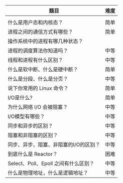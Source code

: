| 题目                                  | 难度 |
| ------------------------------------- | ---- |
|                                       |      |
| 什么是用户态和内核态？                | 简单 |
| 进程之间的通信方式有哪些？            | 简单 |
| 操作系统中的进程有哪几种状态？        |      |
| 进程的调度算法你知道吗？              | 中等 |
| 线程和进程有什么区别？                | 中等 |
| 什么是软中断、什么是硬中断？          | 简单 |
| 什么是分段、什么是分页？              | 中等 |
| 说下你常用的 Linux 命令？             | 简单 |
| I/O是什么?                            | 简单 |
| 为什么网络 I/O 会被阻塞？             | 中等 |
| I/O模型有哪些？                       | 中等 |
| 同步和异步的区别？                    | 中等 |
| 阻塞和非阻塞的区别？                  | 中等 |
| 同步、异步、阻塞、非阻塞的I/O的区别？ | 中等 |
| 到底什么是 Reactor？                  | 困难 |
| Select、Poll、Epoll 之间有什么区别？  | 中等 |
| 什么是物理地址，什么是逻辑地址？      | 中等 |